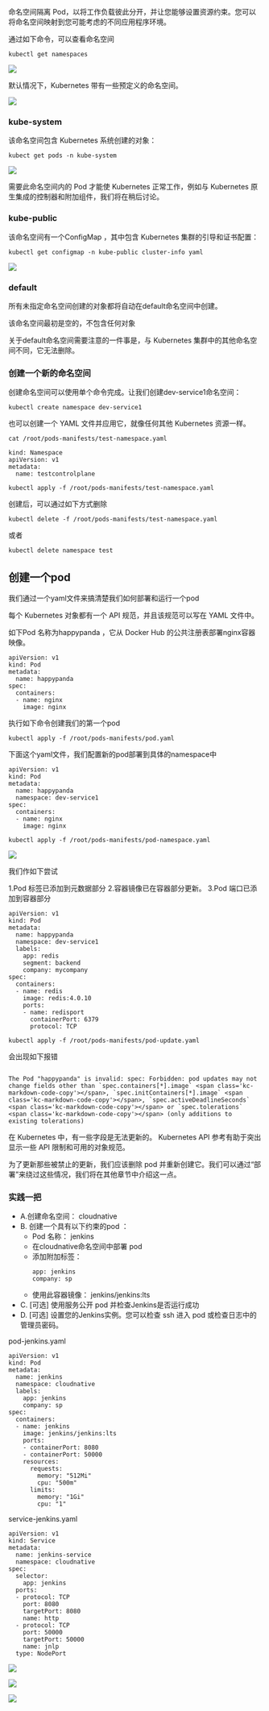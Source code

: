 

命名空间隔离 Pod，以将工作负载彼此分开，并让您能够设置资源约束。您可以将命名空间映射到您可能考虑的不同应用程序环境。

通过如下命令，可以查看命名空间

```
kubectl get namespaces
```

![](image.png)

默认情况下，Kubernetes 带有一些预定义的命名空间。

![](image-1.png)


### kube-system

该命名空间包含 Kubernetes 系统创建的对象：

```
kubect get pods -n kube-system
```

![](image-2.png)

需要此命名空间内的 Pod 才能使 Kubernetes 正常工作，例如与 Kubernetes 原生集成的控制器和附加组件，我们将在稍后讨论。

### kube-public

该命名空间有一个ConfigMap ，其中包含 Kubernetes 集群的引导和证书配置：

```
kubectl get configmap -n kube-public cluster-info yaml
```

![](image-3.png)

### default

所有未指定命名空间创建的对象都将自动在default命名空间中创建。

该命名空间最初是空的，不包含任何对象

关于default命名空间需要注意的一件事是，与 Kubernetes 集群中的其他命名空间不同，它无法删除。

### 创建一个新的命名空间

创建命名空间可以使用单个命令完成。让我们创建dev-service1命名空间：

```
kubectl create namespace dev-service1
```

也可以创建一个 YAML 文件并应用它，就像任何其他 Kubernetes 资源一样。

```
cat /root/pods-manifests/test-namespace.yaml 

kind: Namespace
apiVersion: v1
metadata:
  name: testcontrolplane
```

```
kubectl apply -f /root/pods-manifests/test-namespace.yaml
```
创建后，可以通过如下方式删除

```
kubectl delete -f /root/pods-manifests/test-namespace.yaml
```

或者

```
kubectl delete namespace test
```

## 创建一个pod

我们通过一个yaml文件来搞清楚我们如何部署和运行一个pod

每个 Kubernetes 对象都有一个 API 规范，并且该规范可以写在 YAML 文件中。

如下Pod 名称为happypanda ，它从 Docker Hub 的公共注册表部署nginx容器映像。
```
apiVersion: v1
kind: Pod
metadata:
  name: happypanda
spec:
  containers:
  - name: nginx
    image: nginx
```
执行如下命令创建我们的第一个pod
```
kubectl apply -f /root/pods-manifests/pod.yaml
```

下面这个yaml文件，我们配置新的pod部署到具体的namespace中

```
apiVersion: v1
kind: Pod
metadata:
  name: happypanda
  namespace: dev-service1
spec:
  containers:
  - name: nginx
    image: nginx
```

```
kubectl apply -f /root/pods-manifests/pod-namespace.yaml
```
![](image-4.png)


我们作如下尝试

1.Pod 标签已添加到元数据部分
2.容器镜像已在容器部分更新。
3.Pod 端口已添加到容器部分


```
apiVersion: v1
kind: Pod
metadata:
  name: happypanda
  namespace: dev-service1
  labels: 
    app: redis
    segment: backend
    company: mycompany    
spec:
  containers:
  - name: redis
    image: redis:4.0.10
    ports:
    - name: redisport
      containerPort: 6379
      protocol: TCP
```

```
kubectl apply -f /root/pods-manifests/pod-update.yaml
```

会出现如下报错

```

The Pod "happypanda" is invalid: spec: Forbidden: pod updates may not change fields other than `spec.containers[*].image` <span class='kc-markdown-code-copy'></span>, `spec.initContainers[*].image` <span class='kc-markdown-code-copy'></span>, `spec.activeDeadlineSeconds` <span class='kc-markdown-code-copy'></span> or `spec.tolerations` <span class='kc-markdown-code-copy'></span> (only additions to existing tolerations)
```

在 Kubernetes 中，有一些字段是无法更新的。 Kubernetes API 参考有助于突出显示一些 API 限制和可用的对象规范。

为了更新那些被禁止的更新，我们应该删除 pod 并重新创建它。我们可以通过“部署”来绕过这些情况，我们将在其他章节中介绍这一点。


### 实践一把

- A.创建命名空间： cloudnative
- B. 创建一个具有以下约束的pod ：
  - Pod 名称： jenkins
  - 在cloudnative命名空间中部署 pod
  - 添加附加标签：
    ```
    app: jenkins
    company: sp
    ```
  - 使用此容器镜像： jenkins/jenkins:lts
- C. [可选] 使用服务公开 pod 并检查Jenkins是否运行成功
- D. [可选] 设置您的Jenkins实例。您可以检查 ssh 进入 pod 或检查日志中的管理员密码。


pod-jenkins.yaml

```
apiVersion: v1
kind: Pod
metadata:
  name: jenkins
  namespace: cloudnative
  labels: 
    app: jenkins
    company: sp  
spec:
  containers:
  - name: jenkins
    image: jenkins/jenkins:lts
    ports:
    - containerPort: 8080
    - containerPort: 50000
    resources:
      requests:
        memory: "512Mi"
        cpu: "500m"
      limits:
        memory: "1Gi"
        cpu: "1"
```

service-jenkins.yaml

```
apiVersion: v1
kind: Service
metadata:
  name: jenkins-service
  namespace: cloudnative
spec:
  selector:
    app: jenkins
  ports:
  - protocol: TCP
    port: 8080
    targetPort: 8080
    name: http
  - protocol: TCP
    port: 50000
    targetPort: 50000
    name: jnlp
  type: NodePort
```

![](image-5.png)

![](image-6.png)


![](image-7.png)